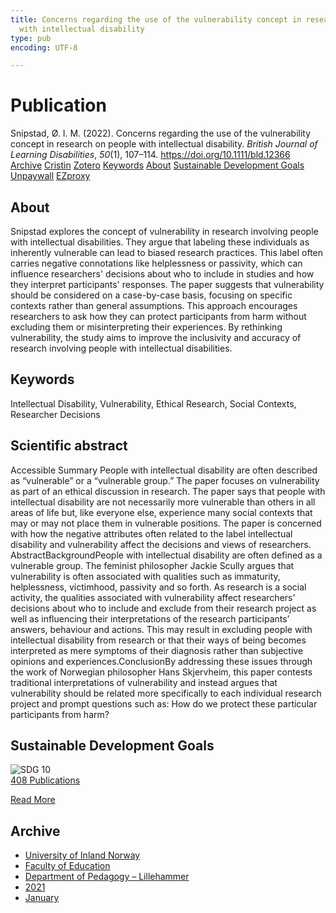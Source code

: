 ```yaml
---
title: Concerns regarding the use of the vulnerability concept in research on people
  with intellectual disability
type: pub
encoding: UTF-8

---
```

<h1>Publication</h1>
<article id="csl-bib-container-ATHJ59QL" class="csl-bib-container">
  <div class="csl-bib-body"> <div class="csl-entry">Snipstad, Ø. I. M. (2022). Concerns regarding the use of the vulnerability concept in research on people with intellectual disability. <i>British Journal of Learning Disabilities</i>, <i>50</i>(1), 107–114. <a href="https://doi.org/10.1111/bld.12366">https://doi.org/10.1111/bld.12366</a></div> </div>
  <div class="csl-bib-buttons">
    <a href="#taxonomy-article-ATHJ59QL" alt="archive" class="csl-bib-button">Archive</a>
    <a href="https://app.cristin.no/results/show.jsf?id=1880644" alt="Cristin" class="csl-bib-button">Cristin</a>
    <a href="http://zotero.org/groups/5881554/items/ATHJ59QL" alt="Zotero" class="csl-bib-button">Zotero</a>
    <a href="#keywords-article-ATHJ59QL" alt="keywords" class="csl-bib-button">Keywords</a>
    <a href="#about-article-ATHJ59QL" alt="about_pub" class="csl-bib-button">About</a>
    <a href="#sdg-article-ATHJ59QL" alt="sdg" class="csl-bib-button">Sustainable Development Goals</a>
    <a href="https://onlinelibrary.wiley.com/doi/pdfdirect/10.1111/bld.12366" alt="Unpaywall" class="csl-bib-button">Unpaywall</a>
    <a href="https://onlinelibrary.wiley.com/doi/pdfdirect/10.1111/bld.12366" alt="EZproxy" class="csl-bib-button">EZproxy</a>
  </div>
  <div id="csl-bib-meta-container-ATHJ59QL"></div>
</article>
<div id="csl-bib-meta-ATHJ59QL" class="csl-bib-meta">
  <article id="about-article-ATHJ59QL" class="about_pub-article">
    <h1>About</h1>
    Snipstad explores the concept of vulnerability in research involving people with intellectual disabilities. They argue that labeling these individuals as inherently vulnerable can lead to biased research practices. This label often carries negative connotations like helplessness or passivity, which can influence researchers' decisions about who to include in studies and how they interpret participants' responses. The paper suggests that vulnerability should be considered on a case-by-case basis, focusing on specific contexts rather than general assumptions. This approach encourages researchers to ask how they can protect participants from harm without excluding them or misinterpreting their experiences. By rethinking vulnerability, the study aims to improve the inclusivity and accuracy of research involving people with intellectual disabilities.
  </article>
  <article id="keywords-article-ATHJ59QL" class="keywords-article">
    <h1>Keywords</h1>
    Intellectual Disability, Vulnerability, Ethical Research, Social Contexts, Researcher Decisions
  </article>
  <article id="abstract-article-ATHJ59QL" class="abstract-article">
    <h1>Scientific abstract</h1>
    Accessible Summary People with intellectual disability are often described as “vulnerable” or a “vulnerable group.” The paper focuses on vulnerability as part of an ethical discussion in research. The paper says that people with intellectual disability are not necessarily more vulnerable than others in all areas of life but, like everyone else, experience many social contexts that may or may not place them in vulnerable positions. The paper is concerned with how the negative attributes often related to the label intellectual disability and vulnerability affect the decisions and views of researchers. AbstractBackgroundPeople with intellectual disability are often defined as a vulnerable group. The feminist philosopher Jackie Scully argues that vulnerability is often associated with qualities such as immaturity, helplessness, victimhood, passivity and so forth. As research is a social activity, the qualities associated with vulnerability affect researchers’ decisions about who to include and exclude from their research project as well as influencing their interpretations of the research participants’ answers, behaviour and actions. This may result in excluding people with intellectual disability from research or that their ways of being becomes interpreted as mere symptoms of their diagnosis rather than subjective opinions and experiences.ConclusionBy addressing these issues through the work of Norwegian philosopher Hans Skjervheim, this paper contests traditional interpretations of vulnerability and instead argues that vulnerability should be related more specifically to each individual research project and prompt questions such as: How do we protect these particular participants from harm?
  </article>
  <article id="sdg-article-ATHJ59QL" class="sdg-article">
    <h1>Sustainable Development Goals</h1>
    <div class="sdg-container"><div id="sdg10" class="sdg">
        <img src="{{< params subfolder >}}images/sdg/sdg10_en.png" class="image" alt="SDG 10">
        <div class="sdg-overlay">
          <a href="{{< params subfolder >}}en/archive/?sdg=10#archive" class="sdg-publication-count"><span>408</span> Publications</a>
          <p><a href="https://sdgs.un.org/goals/goal10" class="sdg-read-more">Read More</a></p>
        </div>
      </div></div>
  </article>
  <article id="taxonomy-article-ATHJ59QL" class="taxonomy-article">
    <h1>Archive</h1>
    <ul>
      <li><a href="{{< params subfolder >}}en/archive/?key=3DCRN523">University of Inland Norway</a></li>
      <li><a href="{{< params subfolder >}}en/archive/?key=WYNZA47F">Faculty of Education</a></li>
      <li><a href="{{< params subfolder >}}en/archive/?key=L8MA547R">Department of Pedagogy – Lillehammer</a></li>
      <li><a href="{{< params subfolder >}}en/archive/?key=MD94ZHP9">2021</a></li>
      <li><a href="{{< params subfolder >}}en/archive/?key=TWFXHRMC">January</a></li>
    </ul>
  </article>
</div>
